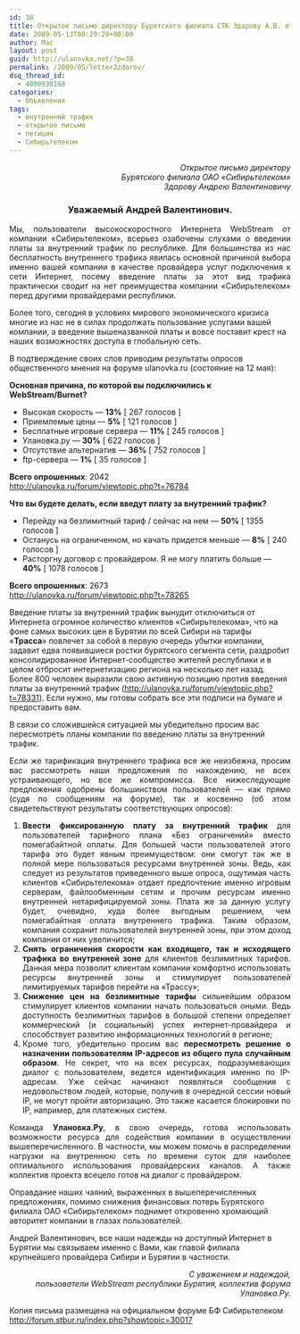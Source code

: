 ```yaml
---
id: 38
title: Открытое письмо директору Бурятского филиала СТК Здарову А.В. от пользователей WebStream, пользователей форума Улановка.Ру
date: 2009-05-13T00:29:29+00:00
author: Mac
layout: post
guid: http://ulanovka.net/?p=38
permalink: /2009/05/letter2zdarov/
dsq_thread_id:
  - 4890930168
categories:
  - Объявления
tags:
  - внутренний трафик
  - открытое письмо
  - петиция
  - Сибирьтелеком
---
```

<p style="text-align: right">
  <em>Открытое письмо директору<br /> Бурятского филиала ОАО «Сибирьтелеком»<br /> Здарову Андрею Валентиновичу</em>
</p>

<p style="text-align: center">
  <h3 style="text-align: center">
    Уважаемый Андрей Валентинович.
  </h3>
  
  <p style="text-align: justify">
    Мы, пользователи высокоскоростного Интернета WebStream от компании &#171;Сибирьтелеком&#187;, всерьез озабочены слухами о введении платы за внутренний трафик по республике. Для большинства из нас бесплатность внутреннего трафика явилась основной причиной выбора именно вашей компании в качестве провайдера услуг подключения к сети Интернет, посему введение платы за этот вид трафика практически сводит на нет преимущества компании &#171;Сибирьтелеком&#187; перед другими провайдерами республики.
  </p>
  
  <p>
    Более того, сегодня в условиях мирового экономического кризиса многие из нас не в силах продолжать пользование услугами вашей компании, а введение вышеназванной платы и вовсе поставит крест на наших возможностях доступа в глобальную сеть.
  </p>
  
  <p>
    В подтверждение своих слов приводим результаты опросов общественного мнения на форуме ulanovka.ru (состояние на 12 мая):
  </p>
  
  <p>
    <strong>Основная причина, по которой вы подключились к WebStream/Burnet?</strong>
  </p>
  
  <ul>
    <li style="text-align: justify">
      Высокая скорость &#8212; <strong>13%</strong> [ 267 голосов ]
    </li>
    <li>
      Приемлемые цены &#8212; <strong>5%</strong> [ 121 голосов ]
    </li>
    <li>
      Бесплатные игровые сервера &#8212; <strong>11%</strong> [ 245 голосов ]
    </li>
    <li>
      Улановка.ру &#8212; <strong>30%</strong> [ 622 голосов ]
    </li>
    <li>
      Отсутствие альтернатив &#8212; <strong>36%</strong> [ 752 голосов ]
    </li>
    <li>
      ftp-сервера &#8212; <strong>1%</strong> [ 35 голосов ]
    </li>
  </ul>
  
  <p>
    <strong>Всего опрошенных</strong>: 2042<br /> <a href="http://ulanovka.ru/forum/viewtopic.php?t=76784">http://ulanovka.ru/forum/viewtopic.php?t=76784</a>
  </p>
  
  <p>
    <strong>Что вы будете делать, если введут плату за внутренний трафик?</strong>
  </p>
  
  <ul>
    <li>
      Перейду на безлимитный тариф / сейчас на нем &#8212; <strong>50%</strong> [ 1355 голосов ]
    </li>
    <li>
      Останусь на ограниченном, но качать придется меньше &#8212; <strong>8%</strong> [ 240 голосов ]
    </li>
    <li>
      Расторгну договор с провайдером. Я не могу платить больше &#8212; <strong>40%</strong> [ 1078 голосов ]
    </li>
  </ul>
  
  <p style="text-align: justify;">
    <strong>Всего опрошенных</strong>: 2673<br /> <a href="http://ulanovka.ru/forum/viewtopic.php?t=78265">http://ulanovka.ru/forum/viewtopic.php?t=78265</a>
  </p>
  
  <p>
    Введение платы за внутренний трафик вынудит отключиться от Интернета огромное количество клиентов &#171;Сибирьтелекома&#187;, что на фоне самых высоких цен в Бурятии по всей Сибири на тарифы &#171;<strong>Трасса</strong>&#187; повлечет за собой в первую очередь убытки компании, задавит едва появившиеся ростки бурятского сегмента сети, раздробит консолидированное Интернет-сообщество жителей республики и в целом отбросит интернетизацию региона на несколько лет назад.<br /> Более 800 человек выразили свою активную позицию против введения платы за внутренний трафик (<a href="http://ulanovka.ru/forum/viewtopic.php?t=78331">http://ulanovka.ru/forum/viewtopic.php?t=78331</a>). Если нужно, мы готовы собрать все эти подписи на бумаге и предоставить вам.
  </p>
  
  <p>
    В связи со сложившейся ситуацией мы убедительно просим вас пересмотреть планы компании по введению платы за внутренний трафик.
  </p>
  
  <p style="text-align: justify;">
    Если же тарификация внутреннего трафика все же неизбежна, просим вас рассмотреть наши предложения по нахождению, не всех устраивающего, но все же компромисса. Все нижеследующие предложения одобрены большинством пользователей &#8212; как прямо (судя по сообщениям на форуме), так и косвенно (об этом свидетельствуют результаты соответствующих опросов):
  </p>
  
  <ol style="text-align: justify;">
    <li>
      <strong>Ввести фиксированную плату за внутренний трафик</strong> для пользователей тарифного плана &#171;Без ограничений&#187; вместо помегабайтной оплаты. Для большей части пользователей этого тарифа это будет явным преимуществом: они смогут так же в полной мере пользоваться ресурсами внутренней зоны. Ведь, как следует из результатов приведенного выше опроса, ощутимая часть клиентов &#171;Сибирьтелекома&#187; отдает предпочтение именно игровым серверам, файлообменным сетям и прочим ресурсам именно внутренней нетарифицируемой зоны. Плата же за данную услугу будет, очевидно, куда более выгодным решением, чем помегабайтная оплата внутреннего трафика. Таким образом, компания сохранит пользователей внутренней зоны, при этом доход компании от них увеличится;
    </li>
    <li>
      <strong>Снять ограничения скорости как входящего, так и исходящего трафика во внутренней зоне</strong> для клиентов безлимитных тарифов. Данная мера позволит клиентам компании комфортно использовать ресурсы внутренней зоны и стимулирует пользователей лимитируемых тарифов перейти на &#171;Трассу&#187;;
    </li>
    <li>
      <strong>Снижение цен на безлимитные тарифы</strong> сильнейшим образом стимулирует клиентов компании начать пользоваться оными. Ведь доступность безлимитных тарифов в большой степени определяет коммерческий (и социальный) успех интернет-провайдера и способствует развитию информационных технологий в регионе;
    </li>
    <li>
      Кроме того, убедительно просим вас <strong>пересмотреть решение о назначении пользователям IP-адресов из общего пула случайным образом</strong>. Не секрет, что на всех ресурсах, подразумевающих диалог с пользователем, ведется идентификация именно по IP-адресам. Уже сейчас начинают появляться сообщения с недовольством людей, которые, получив в очередной сессии новый IP, не могут пройти авторизацию. Это также касается блокировки по IP, например, для платежных систем.
    </li>
  </ol>
  
  <p style="text-align: justify;">
    Команда <strong>Улановка.Ру</strong>, в свою очередь, готова использовать возможности ресурса для содействия компании в осуществлении вышеперечисленного. В частности, мы можем помочь в распределении нагрузки на внутреннюю сеть по времени суток для наиболее оптимального использования провайдерских каналов. А также коллектив проекта всецело готов на диалог с провайдером.
  </p>
  
  <p>
    Оправдание наших чаяний, выраженных в вышеперечисленных предложениях, помимо снижения финансовых потерь Бурятского филиала ОАО &#171;Сибирьтелеком&#187; поднимет откровенно хромающий авторитет компании в глазах пользователей.
  </p>
  
  <p>
    Андрей Валентинович, все наши надежды на доступный Интернет в Бурятии мы связываем именно с Вами, как главой филиала крупнейшего провайдера Сибири и Бурятии в частности.
  </p>
  
  <p style="text-align: right;">
    <em>С уважением и надеждой,<br /> пользователи WebStream республики Бурятия, коллектив форума Улановка.Ру.</em>
  </p>
  
  <p style="text-align: left;">
    Копия письма размещена на официальном форуме БФ Сибирьтелеком <a href="http://forum.stbur.ru/index.php?showtopic=30017 ">http://forum.stbur.ru/index.php?showtopic=30017 </a>
  </p>